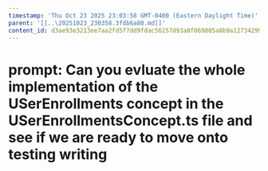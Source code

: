 ```yaml
---
timestamp: 'Thu Oct 23 2025 23:03:58 GMT-0400 (Eastern Daylight Time)'
parent: '[[..\20251023_230358.3fdb6a80.md]]'
content_id: d3ae93e3213ee7aa2fd5f7dd9fdac56257d93a8f069805a8b9a127342991ba44
---
```


# prompt: Can you evluate the whole implementation of the USerEnrollments concept in the USerEnrollmentsConcept.ts file and see if we are ready to move onto testing writing
